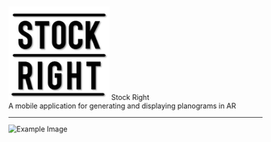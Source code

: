 <img src="PlanogramApp/assets/Logo/MainLogo.png" alt="Example Image" width="200">
Stock Right <br>
A mobile application for generating and displaying planograms in AR


---

<img src="https://firebasestorage.googleapis.com/v0/b/auth-ec1d5.firebasestorage.app/o/planogram-Planogram1-General.png?alt=media" alt="Example Image" width="200">


